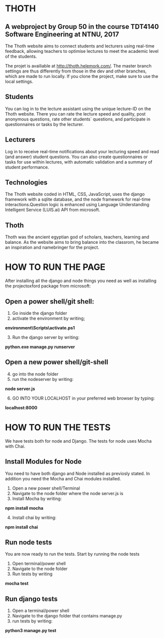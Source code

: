 # THOTH

## A webproject by  Group 50 in the course TDT4140 Software Engineering at NTNU, 2017
The Thoth website aims to connect students and lecturers using real-time feedback,
allowing teachers to optimise lectures to meet the academic level of the students.

The projet is availiable at http://thoth.helemork.com/. 
The master branch settings are thus differently from those
in the dev and other branches, which are made to run locally. If you clone the project, make sure to use the local settings.

## Students
You can log in to the lecture assistant using the unique lecture-ID on the
Thoth website. There you can rate the lecture speed and quality,
post anonymous questions, rate other students´ questions,
and participate in questionnaires or tasks by the lecturer.

## Lecturers 
Log in to receive real-time notifications about your lecturing speed and
read (and answer) student questions. You can also create questionnaires
or tasks for use within lectures, with automatic validation and a
summary of student performance.
    
## Technologies
The Thoth website coded in HTML, CSS, JavaScript, uses the django framework with a sqlite database, and the node framework for real-time interactions.Question logic is enhanced using Language Understanding Intelligent Service (LUIS.ai) API from microsoft.  

## Thoth
Thoth was the ancient egyptian god of scholars, teachers, learning and balance.
As the website aims to bring balance into the classrom, he became an inspiration and
namebringer for the project.


# HOW TO RUN THE PAGE
After installing all the django and node things you need as well as installing the projectoxford package from microsoft:

## Open a power shell/git shell:
1) Go inside the django folder
2) activate the environment by writing;

**environment\Scripts\activate.ps1**


3) Run the django server by writing:
	
**python.exe manage.py runserver**


## Open a new power shell/git-shell
4) go into the node folder
5) run the nodeserver by writing:

**node server.js**

6) GO INTO YOUR LOCALHOST in your preferred web browser by typing:

**localhost:8000**

# HOW TO RUN THE TESTS
We have tests both for node and Django. The tests for node uses Mocha with Chai. 

## Install Modules for Node
You need to have both django and Node installed as previosly stated. In addition you need the Mocha and Chai modules installed. 
1) Open a new power shell/Terminal
2) Navigate to the node folder where the node server.js is
3) Install Mocha by writing:

**npm install mocha**

4) Install chai by writing:

**npm install chai**

## Run node tests
You are now ready to run the tests. Start by running the node tests
1) Open terminal/power shell
2) Navigate to the node folder
3) Run tests by writing

**mocha test**

## Run django tests
1) Open a terminal/power shell
2) Navigate to the django folder that contains manage.py
3) run tests by writing:

**python3 manage.py test**
